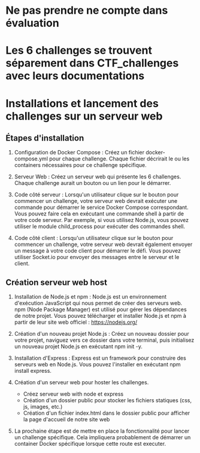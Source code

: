 # Ne pas prendre ne compte dans évaluation   
# Les 6 challenges se trouvent séparement dans CTF_challenges avec leurs documentations 


# Installations et lancement des challenges sur un serveur web 

## Étapes d'installation 
1. Configuration de Docker Compose : Créez un fichier docker-compose.yml pour chaque challenge. Chaque fichier décrirait le ou les containers nécessaires pour ce challenge spécifique.

2. Serveur Web : Créez un serveur web qui présente les 6 challenges. Chaque challenge aurait un bouton ou un lien pour le démarrer.

3. Code côté serveur : Lorsqu'un utilisateur clique sur le bouton pour commencer un challenge, votre serveur web devrait exécuter une commande pour démarrer le service Docker Compose correspondant. Vous pouvez faire cela en exécutant une commande shell à partir de votre code serveur. Par exemple, si vous utilisez Node.js, vous pouvez utiliser le module child_process pour exécuter des commandes shell.

4. Code côté client : Lorsqu'un utilisateur clique sur le bouton pour commencer un challenge, votre serveur web devrait également envoyer un message à votre code client pour démarrer le défi. Vous pouvez utiliser Socket.io pour envoyer des messages entre le serveur et le client.


## Création serveur web host
1. Installation de Node.js et npm : Node.js est un environnement d'exécution JavaScript qui nous permet de créer des serveurs web. npm (Node Package Manager) est utilisé pour gérer les dépendances de notre projet. Vous pouvez télécharger et installer Node.js et npm à partir de leur site web officiel : https://nodejs.org/

2. Création d'un nouveau projet Node.js : Créez un nouveau dossier pour votre projet, naviguez vers ce dossier dans votre terminal, puis initialisez un nouveau projet Node.js en exécutant npm init -y.

3. Installation d'Express : Express est un framework pour construire des serveurs web en Node.js. Vous pouvez l'installer en exécutant npm install express. 

4. Création d'un serveur web pour hoster les challenges. 
    - Créez serveur web with node et express
    - Création d'un dossier public pour stocker les fichiers statiques (css, js, images, etc.)
    - Création d'un fichier index.html dans le dossier public pour afficher la page d'accueil de notre site web

5. La prochaine étape est de mettre en place la fonctionnalité pour lancer un challenge spécifique. Cela impliquera probablement de démarrer un container Docker spécifique lorsque cette route est executer.
